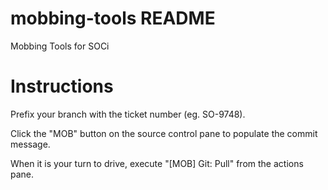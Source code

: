 # mobbing-tools README

Mobbing Tools for SOCi

# Instructions
Prefix your branch with the ticket number (eg. SO-9748).

Click the "MOB" button on the source control pane to populate the commit message.

When it is your turn to drive, execute "[MOB] Git: Pull" from the actions pane.